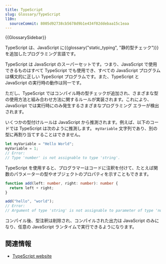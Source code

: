 ```yaml
---
title: TypeScript
slug: Glossary/TypeScript
l10n:
  sourceCommit: 8005d92738cb5678d9b1e434f02ddebaa15c1eaa
---
```


{{GlossarySidebar}}

TypeScript は、JavaScript に{{glossary("static_typing", "静的型チェック")}}を追加したプログラミング言語です。

TypeScript は JavaScript のスーパーセットです。つまり、JavaScript で使用できるものはすべて TypeScript でも使用でき、すべての JavaScript プログラムは構文的に正しい TypeScript プログラムです。また、TypeScript と JavaScript の実行時の動作は同一です。

ただし、TypeScript ではコンパイル時の型チェックが追加され、さまざまな型の使用方法と組み合わせ方法に関するルールが実装されます。これにより、JavaScript では実行時にのみ発生するさまざまなプログラミング エラーが検出されます。

いくつかの型付けルールは JavaScript から推測されます。例えば、以下のコードでは TypeScript は次のように推測します。 `myVariable` 文字列であり、別の型に再割り当てすることはできません。

```js
let myVariable = "Hello World";
myVariable = 1;
// Error:
// Type 'number' is not assignable to type 'string'.
```

TypeScript を使用すると、プログラマーはコードに注釈を付けて、たとえば関数のパラメーターの型やオブジェクトのプロパティを示すこともできます。

```ts
function add(left: number, right: number): number {
  return left + right;
}

add("hello", "world");
// Error:
// Argument of type 'string' is not assignable to parameter of type 'number'.
```

コンパイル後、型注釈は削除され、コンパイルされた出力は JavaScript のみになり、任意の JavaScript ランタイムで実行できるようになります。

## 関連情報

- [TypeScript website](https://www.typescriptlang.org/)
